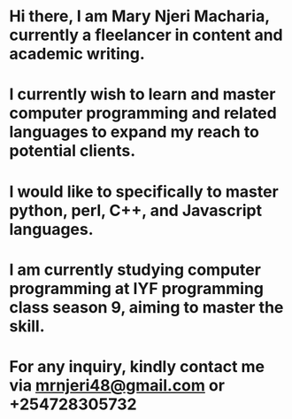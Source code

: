 # Hi there, I am Mary Njeri Macharia, currently a fleelancer in content and academic writing.
# I currently wish to learn and master computer programming and related languages to expand my reach to potential clients.  
# I would like to specifically to master python, perl, C++, and Javascript languages.
# I am currently studying computer programming at IYF programming class season 9, aiming to master the skill.
# For any inquiry, kindly contact me via mrnjeri48@gmail.com or +254728305732
